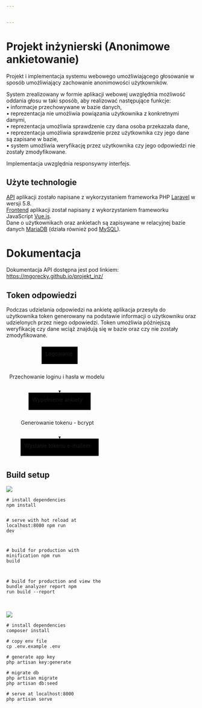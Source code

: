 ```yaml
---


---
```


<h1 id="projekt-inżynierski-anonimowe-ankietowanie">Projekt inżynierski (Anonimowe ankietowanie)</h1>
<p>Projekt i implementacja systemu webowego umożliwiającego głosowanie w sposób umożliwiający zachowanie anonimowości użytkowników.</p>
<p>System zrealizowany w formie aplikacji webowej uwzględnia możliwość oddania głosu w taki sposób, aby realizować następujące funkcje:<br>
• informacje przechowywane w bazie danych,<br>
• reprezentacja nie umożliwia powiązania użytkownika z konkretnymi danymi,<br>
• reprezentacja umożliwia sprawdzenie czy dana osoba przekazała dane,<br>
• reprezentacja umożliwia sprawdzenie przez użytkownika czy jego dane są zapisane w bazie,<br>
• system umożliwia weryfikację przez użytkownika czy jego odpowiedzi nie zostały zmodyfikowane.</p>
<p>Implementacja uwzględnia responsywny interfejs.</p>
<h2 id="użyte-technologie">Użyte technologie</h2>
<p><a href="https://github.com/mgorecky/projekt_inz/tree/master/api">API</a> aplikacji zostało napisane z wykorzystaniem frameworka PHP <a href="https://github.com/laravel/laravel">Laravel</a> w wersji 5.8.<br>
<a href="https://github.com/mgorecky/projekt_inz/tree/master/web">Frontend</a> aplikacji został napisany z wykorzystaniem frameworku JavaScript <a href="https://github.com/vuejs/vue">Vue.js</a>.<br>
Dane o użytkownikach oraz ankietach są zapisywane w relacyjnej bazie danych <a href="https://github.com/MariaDB/server">MariaDB</a> (działa również pod <a href="https://www.mysql.com/">MySQL</a>).</p>
<h1 id="dokumentacja">Dokumentacja</h1>
<p>Dokumentacja API dostępna jest pod linkiem: <a href="https://mgorecky.github.io/projekt_inz/">https://mgorecky.github.io/projekt_inz/</a></p>
<h2 id="token-odpowiedzi">Token odpowiedzi</h2>
<p>Podczas udzielania odpowiedzi na ankietę aplikacja przesyła do użytkownika token generowany na podstawie informacji o użytkowniku oraz udzielonych przez niego odpowiedzi. Token umożliwia późniejszą weryfikację czy dane wciąż znajdują się w bazie oraz czy nie zostały zmodyfikowane.</p>
<div class="mermaid"><svg xmlns="http://www.w3.org/2000/svg" id="mermaid-svg-m1jt54NpL0wkgbOw" width="100%" style="max-width: 282.71875px;" viewBox="0 0 282.71875 306"><g transform="translate(-12, -12)"><g class="output"><g class="clusters"></g><g class="edgePaths"><g class="edgePath" style="opacity: 1;"><path class="path" d="M153.359375,66L153.359375,104L153.359375,142" marker-end="url(#arrowhead182)" style="fill:none"></path><defs><marker id="arrowhead182" viewBox="0 0 10 10" refX="9" refY="5" markerUnits="strokeWidth" markerWidth="8" markerHeight="6" orient="auto"><path d="M 0 0 L 10 5 L 0 10 z" class="arrowheadPath" style="stroke-width: 1; stroke-dasharray: 1, 0;"></path></marker></defs></g><g class="edgePath" style="opacity: 1;"><path class="path" d="M153.359375,188L153.359375,226L153.359375,264" marker-end="url(#arrowhead183)" style="fill:none"></path><defs><marker id="arrowhead183" viewBox="0 0 10 10" refX="9" refY="5" markerUnits="strokeWidth" markerWidth="8" markerHeight="6" orient="auto"><path d="M 0 0 L 10 5 L 0 10 z" class="arrowheadPath" style="stroke-width: 1; stroke-dasharray: 1, 0;"></path></marker></defs></g></g><g class="edgeLabels"><g class="edgeLabel" transform="translate(153.359375,104)" style="opacity: 1;"><g transform="translate(-133.359375,-13)" class="label"><foreignObject width="266.71875" height="26"><div xmlns="http://www.w3.org/1999/xhtml" style="display: inline-block; white-space: nowrap;"><span class="edgeLabel">Przechowanie loginu i hasła w modelu</span></div></foreignObject></g></g><g class="edgeLabel" transform="translate(153.359375,226)" style="opacity: 1;"><g transform="translate(-102.875,-13)" class="label"><foreignObject width="205.75" height="26"><div xmlns="http://www.w3.org/1999/xhtml" style="display: inline-block; white-space: nowrap;"><span class="edgeLabel">Generowanie tokenu - bcrypt</span></div></foreignObject></g></g></g><g class="nodes"><g class="node" id="A" transform="translate(153.359375,43)" style="opacity: 1;"><rect rx="0" ry="0" x="-47.7265625" y="-23" width="95.453125" height="46"></rect><g class="label" transform="translate(0,0)"><g transform="translate(-37.7265625,-13)"><foreignObject width="75.453125" height="26"><div xmlns="http://www.w3.org/1999/xhtml" style="display: inline-block; white-space: nowrap;">Logowanie</div></foreignObject></g></g></g><g class="node" id="B" transform="translate(153.359375,165)" style="opacity: 1;"><rect rx="0" ry="0" x="-82.34375" y="-23" width="164.6875" height="46"></rect><g class="label" transform="translate(0,0)"><g transform="translate(-72.34375,-13)"><foreignObject width="144.6875" height="26"><div xmlns="http://www.w3.org/1999/xhtml" style="display: inline-block; white-space: nowrap;">Wypełnienie ankiety</div></foreignObject></g></g></g><g class="node" id="C" transform="translate(153.359375,287)" style="opacity: 1;"><rect rx="0" ry="0" x="-103.5625" y="-23" width="207.125" height="46"></rect><g class="label" transform="translate(0,0)"><g transform="translate(-93.5625,-13)"><foreignObject width="187.125" height="26"><div xmlns="http://www.w3.org/1999/xhtml" style="display: inline-block; white-space: nowrap;">Wysłanie tokenu e-mailem</div></foreignObject></g></g></g></g></g></g></svg></div>
<h2 id="build-setup">Build setup</h2>
<img src="http://endymion.pl/uploads/images/endy_9849a90aba2c12e3bd.png">
<pre class=" language-bash"><code class="prism  language-bash"><span class="token comment"># install dependencies</span>
<span class="token function">npm</span> <span class="token function">install</span>

<span class="token comment"># serve with hot reload at localhost:8080</span>
<span class="token function">npm</span> run dev

<span class="token comment"># build for production with minification</span>
<span class="token function">npm</span> run build

<span class="token comment"># build for production and view the bundle analyzer report</span>
<span class="token function">npm</span> run build --report
</code></pre>
<br>
<img src="https://laravel.com/assets/img/components/logo-laravel.svg">
<pre class=" language-bash"><code class="prism  language-bash"><span class="token comment"># install dependencies</span>
composer <span class="token function">install</span>

<span class="token comment"># copy env file</span>
<span class="token function">cp</span> .env.example .env

<span class="token comment"># generate app key</span>
php artisan key:generate

<span class="token comment"># migrate db</span>
php artisan migrate
php artisan db:seed

<span class="token comment"># serve at localhost:8000</span>
php artisan serve
</code></pre>

